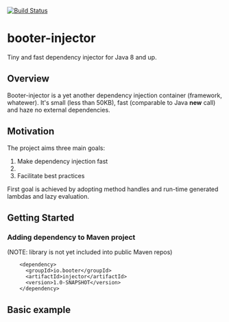 [![Build Status](https://travis-ci.org/siy/booter-injector.svg?branch=master)](https://travis-ci.org/siy/booter-injector)

# booter-injector
Tiny and fast dependency injector for Java 8 and up.

## Overview

Booter-injector is a yet another dependency injection container (framework, whatewer). 
It's small (less than 50KB), fast (comparable to Java **new** call) and haze no external dependencies.

## Motivation
The project aims three main goals:
1. Make dependency injection fast
2.
2. Facilitate best practices

First goal is achieved by adopting method handles and run-time generated lambdas and lazy evaluation.

## Getting Started
### Adding dependency to Maven project
(NOTE: library is not yet included into public Maven repos)

~~~~
    <dependency>
      <groupId>io.booter</groupId>
      <artifactId>injector</artifactId>
      <version>1.0-SNAPSHOT</version>
    </dependency>
~~~~

## Basic example

